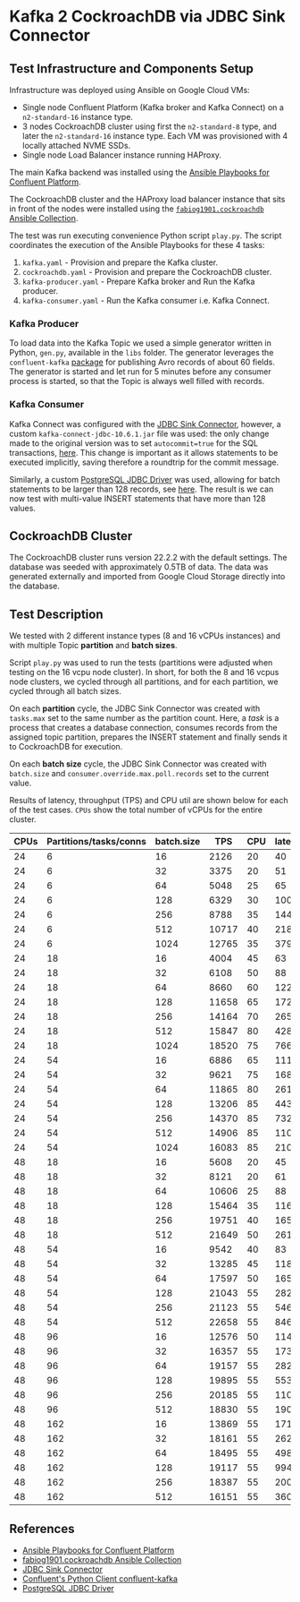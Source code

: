 # Kafka 2 CockroachDB via JDBC Sink Connector

## Test Infrastructure and Components Setup

Infrastructure was deployed using Ansible on Google Cloud VMs:

- Single node Confluent Platform (Kafka broker and Kafka Connect) on a `n2-standard-16` instance type.
- 3 nodes CockroachDB cluster using first the `n2-standard-8` type, and later the `n2-standard-16` instance type.
  Each VM was provisioned with 4 locally attached NVME SSDs.
- Single node Load Balancer instance running HAProxy.

The main Kafka backend was installed using the [Ansible Playbooks for Confluent Platform](https://docs.confluent.io/ansible/current/overview.html).

The CockroachDB cluster and the HAProxy load balancer instance that sits in front of the nodes were installed using the [`fabiog1901.cockroachdb` Ansible Collection](https://github.com/fabiog1901/cockroachdb-collection).

The test was run executing convenience Python script `play.py`.
The script coordinates the execution of the Ansible Playbooks for these 4 tasks:

1. `kafka.yaml` - Provision and prepare the Kafka cluster.
2. `cockroachdb.yaml` - Provision and prepare the CockroachDB cluster.
3. `kafka-producer.yaml` - Prepare Kafka broker and Run the Kafka producer.
4. `kafka-consumer.yaml` - Run the Kafka consumer i.e. Kafka Connect.

### Kafka Producer

To load data into the Kafka Topic we used a simple generator written in Python, `gen.py`, available in the `libs` folder.
The generator leverages the `confluent-kafka` [package](https://github.com/confluentinc/confluent-kafka-python) for publishing Avro records of about 60 fields.
The generator is started and let run for 5 minutes before any consumer process is started, so that the Topic is always well filled with records.

### Kafka Consumer

Kafka Connect was configured with the [JDBC Sink Connector](https://docs.confluent.io/kafka-connectors/jdbc/current/sink-connector/overview.html), however, a custom `kafka-connect-jdbc-10.6.1.jar` file was used: the only change made to the original version was to set `autocommit=true` for the SQL transactions, [here](https://github.com/confluentinc/kafka-connect-jdbc/blob/v10.6.1/src/main/java/io/confluent/connect/jdbc/sink/JdbcDbWriter.java#L57).
This change is important as it allows statements to be executed implicitly, saving therefore a roundtrip for the commit message.

Similarly, a custom [PostgreSQL JDBC Driver](https://jdbc.postgresql.org/) was used, allowing for batch statements to be larger than 128 records, see [here](https://github.com/pgjdbc/pgjdbc/blob/REL42.5.0/pgjdbc/src/main/java/org/postgresql/jdbc/PgPreparedStatement.java#L1726).
The result is we can now test with multi-value INSERT statements that have more than 128 values.

## CockroachDB Cluster

The CockroachDB cluster runs version 22.2.2 with the default settings.
The database was seeded with approximately 0.5TB of data.
The data was generated externally and imported from Google Cloud Storage directly into the database.

## Test Description

We tested with 2 different instance types (8 and 16 vCPUs instances) and with multiple Topic **partition** and **batch sizes**.

Script `play.py` was used to run the tests (partitions were adjusted when testing on the 16 vcpu node cluster).
In short, for both the 8 and 16 vcpus node clusters, we cycled through all partitions, and for each partition, we cycled through all batch sizes.

On each **partition** cycle, the JDBC Sink Connector was created with `tasks.max` set to the same number as the partition count.
Here, a _task_ is a process that creates a database connection, consumes records from the assigned topic partition, prepares the INSERT statement and finally sends it to CockroachDB for execution.

On each **batch size** cycle, the JDBC Sink Connector was created with `batch.size` and `consumer.override.max.poll.records` set to the current value.

Results of latency, throughput (TPS) and CPU util are shown below for each of the test cases.
`CPUs` show the total number of vCPUs for the entire cluster.

| CPUs | Partitions/tasks/conns | batch.size | TPS   | CPU | latency_ms |
| ---- | ---------------------- | ---------- | ----- | --- | ---------- |
| 24   | 6                      |   16       |  2126 | 20  |   40       |
| 24   | 6                      |   32       |  3375 | 20  |   51       |
| 24   | 6                      |   64       |  5048 | 25  |   65       |
| 24   | 6                      |  128       |  6329 | 30  |  100       |
| 24   | 6                      |  256       |  8788 | 35  |  144       |
| 24   | 6                      |  512       | 10717 | 40  |  218       |
| 24   | 6                      | 1024       | 12765 | 35  |  379       |
| 24   | 18                     |   16       |  4004 | 45  |   63       |
| 24   | 18                     |   32       |  6108 | 50  |   88       |
| 24   | 18                     |   64       |  8660 | 60  |  122       |
| 24   | 18                     |  128       | 11658 | 65  |  172       |
| 24   | 18                     |  256       | 14164 | 70  |  265       |
| 24   | 18                     |  512       | 15847 | 80  |  428       |
| 24   | 18                     | 1024       | 18520 | 75  |  766       |
| 24   | 54                     |   16       |  6886 | 65  |  111       |
| 24   | 54                     |   32       |  9621 | 75  |  168       |
| 24   | 54                     |   64       | 11865 | 80  |  261       |
| 24   | 54                     |  128       | 13206 | 85  |  443       |
| 24   | 54                     |  256       | 14370 | 85  |  732       |
| 24   | 54                     |  512       | 14906 | 85  | 1100       |
| 24   | 54                     | 1024       | 16083 | 85  | 2100       |
| 48   | 18                     |   16       |  5608 | 20  |   45       |
| 48   | 18                     |   32       |  8121 | 20  |   61       |
| 48   | 18                     |   64       | 10606 | 25  |   88       |
| 48   | 18                     |  128       | 15464 | 35  |  116       |
| 48   | 18                     |  256       | 19751 | 40  |  165       |
| 48   | 18                     |  512       | 21649 | 50  |  261       |
| 48   | 54                     |   16       |  9542 | 40  |   83       |
| 48   | 54                     |   32       | 13285 | 45  |  118       |
| 48   | 54                     |   64       | 17597 | 50  |  165       |
| 48   | 54                     |  128       | 21043 | 55  |  282       |
| 48   | 54                     |  256       | 21123 | 55  |  546       |
| 48   | 54                     |  512       | 22658 | 55  |  846       |
| 48   | 96                     |   16       | 12576 | 50  |  114       |
| 48   | 96                     |   32       | 16357 | 55  |  173       |
| 48   | 96                     |   64       | 19157 | 55  |  282       |
| 48   | 96                     |  128       | 19895 | 55  |  553       |
| 48   | 96                     |  256       | 20185 | 55  | 1100       |
| 48   | 96                     |  512       | 18830 | 55  | 1900       |
| 48   | 162                    |   16       | 13869 | 55  |  171       |
| 48   | 162                    |   32       | 18161 | 55  |  262       |
| 48   | 162                    |   64       | 18495 | 55  |  498       |
| 48   | 162                    |  128       | 19117 | 55  |  994       |
| 48   | 162                    |  256       | 18387 | 55  | 2000       |
| 48   | 162                    |  512       | 16151 | 55  | 3600       |

## References

- [Ansible Playbooks for Confluent Platform](https://docs.confluent.io/ansible/current/overview.html)
- [fabiog1901.cockroachdb Ansible Collection](https://github.com/fabiog1901/cockroachdb-collection)
- [JDBC Sink Connector](https://docs.confluent.io/kafka-connectors/jdbc/current/sink-connector/overview.html)
- [Confluent's Python Client confluent-kafka](https://github.com/confluentinc/confluent-kafka-python)
- [PostgreSQL JDBC Driver](https://jdbc.postgresql.org/)
